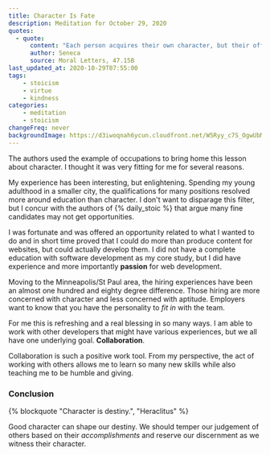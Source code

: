 ```yaml
---
title: Character Is Fate
description: Meditation for October 29, 2020
quotes: 
  - quote:
      content: "Each person acquires their own character, but their official roles are designated by chance. You should invite some to your table because they are deserving, others because they may come to deserve it."
      author: Seneca
      source: Moral Letters, 47.15B   
last_updated_at: 2020-10-29T07:55:00
tags:
    - stoicism
    - virtue
    - kindness
categories:
    - meditation
    - stoicism
changeFreq: never
backgroundImage: https://d3iwoqnah6ycun.cloudfront.net/W5Ryy_c7S_OgwUbMy1bDyA.jpg
---
```


The authors used the example of occupations to bring home this lesson about character. I thought it was very fitting 
for me for several reasons.

My experience has been interesting, but enlightening. Spending my young adulthood in a smaller city, the qualifications 
for many positions resolved more around education than character. I don't want to disparage this filter, but I concur 
with the authors of {% daily_stoic %} that argue many fine candidates may not get opportunities.

I was fortunate and was offered an opportunity related to what I wanted to do and in short time proved that I could do 
more than produce content for websites, but could actually develop them. I did not have a complete education with 
software development as my core study, but I did have experience and more importantly **passion** for web development.

Moving to the Minneapolis/St Paul area, the hiring experiences have been an almost one hundred and eighty degree 
difference. Those hiring are more concerned with character and less concerned with aptitude. Employers want to know that 
you have the personality to *fit in* with the team. 

For me this is refreshing and a real blessing in so many ways. I am able to work with other developers that might have 
various experiences, but we all have one underlying goal. **Collaboration**.

Collaboration is such a positive work tool. From my perspective, the act of working with others allows me to learn so 
many new skills while also teaching me to be humble and giving.

### Conclusion

{% blockquote "Character is destiny.", "Heraclitus" %}

Good character can shape our destiny. We should temper our judgement of others based on their *accomplishments* and 
reserve our discernment as we witness their character. 

